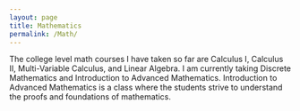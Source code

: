 ```yaml
---
layout: page
title: Mathematics
permalink: /Math/
---
```


The college level math courses I have taken so far are Calculus I, Calculus II, Multi-Variable Calculus, and Linear Algebra. I am currently taking Discrete Mathematics and Introduction to Advanced Mathematics. Introduction to Advanced Mathematics is a class where the students strive to understand the proofs and foundations of mathematics.